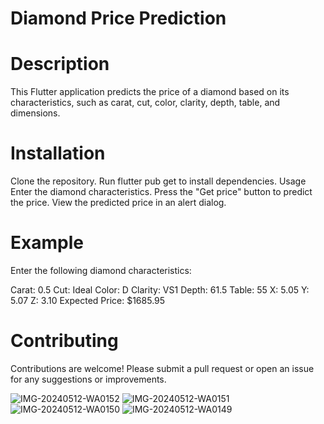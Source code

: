 # Diamond Price Prediction
# Description
This Flutter application predicts the price of a diamond based on its characteristics, such as carat, cut, color, clarity, depth, table, and dimensions.

# Installation
Clone the repository.
Run flutter pub get to install dependencies.
Usage
Enter the diamond characteristics.
Press the "Get price" button to predict the price.
View the predicted price in an alert dialog.
# Example
Enter the following diamond characteristics:

Carat: 0.5
Cut: Ideal
Color: D
Clarity: VS1
Depth: 61.5
Table: 55
X: 5.05
Y: 5.07
Z: 3.10
Expected Price: $1685.95

# Contributing
Contributions are welcome! Please submit a pull request or open an issue for any suggestions or improvements.




![IMG-20240512-WA0152](https://github.com/MenaElghaysha/ML-Gemstone-App/assets/90992169/8e701adb-8775-467c-bf9f-9fb2efb1adc0)
![IMG-20240512-WA0151](https://github.com/MenaElghaysha/ML-Gemstone-App/assets/90992169/7ef3c692-ba09-4086-85e3-f660119a42a8)
![IMG-20240512-WA0150](https://github.com/MenaElghaysha/ML-Gemstone-App/assets/90992169/3a37311e-3206-4d5c-8a08-80f1d03034ca)
![IMG-20240512-WA0149](https://github.com/MenaElghaysha/ML-Gemstone-App/assets/90992169/96184c0d-930c-49ef-8923-7226b16dd760)
